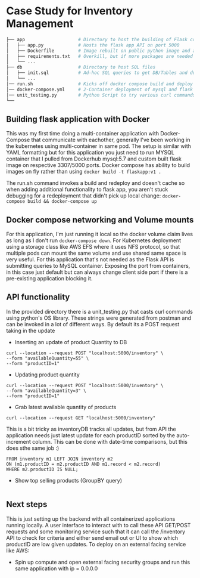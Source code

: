 
# Case Study for Inventory Management
``` bash
├── app                    # Directory to host the building of Flask container
│   ├── app.py             # Hosts the flask app API on port 5000
│   ├── Dockerfile         # Image rebuilt on public python image and adding in app.py
│   ├── requirements.txt   # Overkill, but if more packages are needed this is cleaner
│   └── ...                
├── db                     # Directory to host SQL files
│   ├── init.sql           # Ad-hoc SQL queries to get DB/Tables and dummy data inserted
│   └── ...                
│── run.sh                 # Kicks off docker compose build and deploy - Nice to have for testing
│── docker-compose.yml     # 2-Container deployment of mysql and flask app
│── unit_testing.py        # Python Script to try various curl commands for POST/GET
└──
```

## Building flask application with Docker

This was my first time doing a multi-container application with Docker-Compose that communicate with eachother, generally I've been working in the kubernetes using multi-container in same pod. The setup is similar with YAML formatting but for this application you just need to run MYSQL container that I pulled from Dockerhub mysql:5.7 and custom built flask image on respective 3307/5000 ports. Docker compose has ability to build images on fly rather than using ```docker build -t flaskapp:v1 . ```

The run.sh command invokes a build and redeploy and doesn't cache so when adding additional functionality to flask app, you aren't stuck debugging for a redeployment that didn't pick up local change: ```docker-compose build && docker-compose up ```

## Docker compose networking and Volume mounts

For this application, I'm just running it local so the docker volume claim lives as long as I don't run ```docker-compose down```. For Kubernetes deployment using a storage class like AWS EFS where it uses NFS protocol, so that multiple pods can mount the same volume and use shared same space is very useful. For this application that's not needed as the Flask API is submitting queries to MySQL container. Exposing the port from containers, in this case just default but can always change client side port if there is a pre-existing application blocking it.

## API functionality

In the provided directory there is a unit_testing.py that casts curl commands using python's OS library. These strings were generated from postman and can be invoked in a lot of different ways. By default its a POST request taking in the update

* Inserting an update of product Quantity to DB

```
curl --location --request POST "localhost:5000/inventory" \
--form "availableQuantity=55" \
--form "productID=1"
```

* Updating product quantity

```
curl --location --request POST "localhost:5000/inventory" \
--form "availableQuantity=3" \
--form "productID=1"
```

* Grab latest available quantity of products
```
curl --location --request GET "localhost:5000/inventory"
```

This is a bit tricky as inventoryDB tracks all updates, but from API the application needs just latest update for each productID sorted by the auto-increment column. This can be done with date-time comparisons, but this does sthe same job :)

```SELECT m1.productId,m1.availableQuantity
FROM inventory m1 LEFT JOIN inventory m2
ON (m1.productID = m2.productID AND m1.record < m2.record)
WHERE m2.productID IS NULL;
```


* Show top selling products (GroupBY query)
```curl --location --request GET "localhost:5000/sales"
```


## Next steps

This is just setting up the backend with all containerized applications running locally. A user interface to interact with to call these API GET/POST requests and some monitoring service such that it can call the /inventory API to check for criteria and either send email out or UI to show which productID are low given updates. To deploy on an external facing service like AWS:

* Spin up compute and open external facing security groups and run this same application with ip = 0.0.0.0
<!-- * Use a public   -->
